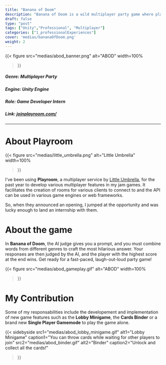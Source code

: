 ```yaml
---
title: "Banana of Doom"
description: "Banana of Doom is a wild multiplayer party game where players combine cards to create crazy answers, with an AI judging each one. The AI picks the most absurd or creative response, leading to hilarious and unpredictable rounds. Perfect for fast fun with friends!"
draft: false
type: "post"
tags: ["Unity","Professional", "Multiplayer"]
categories: ["1_professionalExperiences"]
cover: 'medias/bananaOfDoom.png'
weight: 2
---
```

{{< figure 
src="medias/abod_banner.png" 
alt="ABOD"
width=100%
>}}
##### **Genre:** Multiplayer Party
#####  **Engine:** Unity Engine
#####  **Role:** Game Developer Intern
#####  **Link:** <a href="https://joinplayroom.com/" target="_blank">joinplayroom.com/</a>
---
# About Playroom
{{< figure 
src="medias/little_umbrella.png" 
alt="Little Umbrella"
width=100%
>}}

I've been using **Playroom**, a multiplayer service by <a href="https://www.littleumbrella.gg/" target="_blank">Little Umbrella</a>, for the past year to develop various multiplayer features in my jam games.
It facilitates the creation of rooms for various clients to connect to and the API can be used in various game engines or web frameworks.

So, when they announced an opening, I jumped at the opportunity and was lucky enough to land an internship with them.

# About the game

In **Banana of Doom**, the AI judge gives you a prompt, and you must combine words from different genres to craft the most hilarious answer. Your responses are then judged by the AI, and the player with the highest score at the end wins. Get ready for a fast-paced, laugh-out-loud party game!

{{< figure 
src="medias/abod_gameplay.gif" 
alt="ABOD"
width=100%
>}}

# My Contribution

Some of my responsabilities include the developement and implementation of new game features such as the **Lobby Minigame**, the **Cards Binder** or a brand new **Single Player Gamemode** to play the game alone.

{{< sidebyside
  src1="medias/abod_lobby_minigame.gif"
  alt1="Lobby Minigame"
  caption1="You can throw cards while waiting for other players to join"
  src2="medias/abod_binder.gif"
  alt2="Binder"
  caption2="Unlock and collect all the cards!"
>}}
